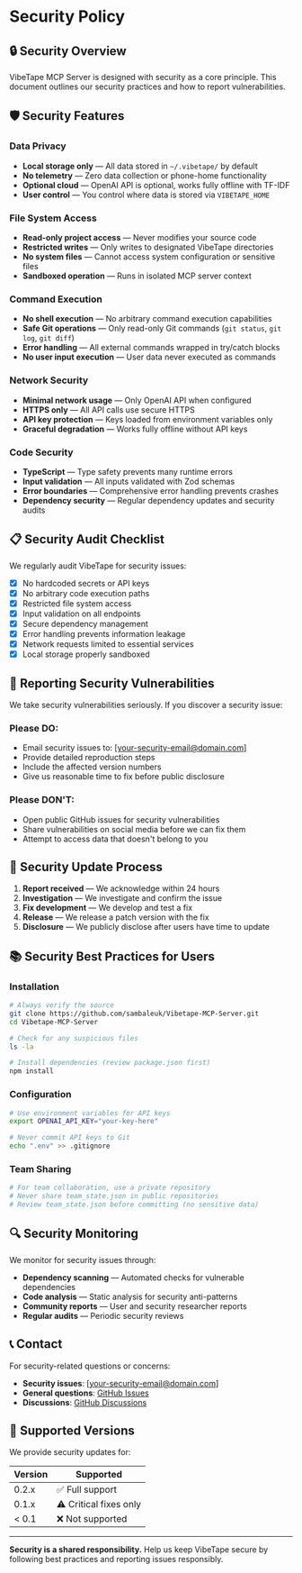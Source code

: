 # Security Policy

## 🔒 Security Overview

VibeTape MCP Server is designed with security as a core principle. This document outlines our security practices and how to report vulnerabilities.

## 🛡️ Security Features

### Data Privacy
- **Local storage only** — All data stored in `~/.vibetape/` by default
- **No telemetry** — Zero data collection or phone-home functionality  
- **Optional cloud** — OpenAI API is optional, works fully offline with TF-IDF
- **User control** — You control where data is stored via `VIBETAPE_HOME`

### File System Access
- **Read-only project access** — Never modifies your source code
- **Restricted writes** — Only writes to designated VibeTape directories
- **No system files** — Cannot access system configuration or sensitive files
- **Sandboxed operation** — Runs in isolated MCP server context

### Command Execution
- **No shell execution** — No arbitrary command execution capabilities
- **Safe Git operations** — Only read-only Git commands (`git status`, `git log`, `git diff`)
- **Error handling** — All external commands wrapped in try/catch blocks
- **No user input execution** — User data never executed as commands

### Network Security
- **Minimal network usage** — Only OpenAI API when configured
- **HTTPS only** — All API calls use secure HTTPS
- **API key protection** — Keys loaded from environment variables only
- **Graceful degradation** — Works fully offline without API keys

### Code Security
- **TypeScript** — Type safety prevents many runtime errors
- **Input validation** — All inputs validated with Zod schemas
- **Error boundaries** — Comprehensive error handling prevents crashes
- **Dependency security** — Regular dependency updates and security audits

## 📋 Security Audit Checklist

We regularly audit VibeTape for security issues:

- [x] No hardcoded secrets or API keys
- [x] No arbitrary code execution paths
- [x] Restricted file system access
- [x] Input validation on all endpoints
- [x] Secure dependency management
- [x] Error handling prevents information leakage
- [x] Network requests limited to essential services
- [x] Local storage properly sandboxed

## 🚨 Reporting Security Vulnerabilities

We take security vulnerabilities seriously. If you discover a security issue:

### Please DO:
- Email security issues to: [your-security-email@domain.com]
- Provide detailed reproduction steps
- Include the affected version numbers
- Give us reasonable time to fix before public disclosure

### Please DON'T:
- Open public GitHub issues for security vulnerabilities
- Share vulnerabilities on social media before we can fix them
- Attempt to access data that doesn't belong to you

## 🔄 Security Update Process

1. **Report received** — We acknowledge within 24 hours
2. **Investigation** — We investigate and confirm the issue
3. **Fix development** — We develop and test a fix
4. **Release** — We release a patch version with the fix
5. **Disclosure** — We publicly disclose after users have time to update

## 📚 Security Best Practices for Users

### Installation
```bash
# Always verify the source
git clone https://github.com/sambaleuk/Vibetape-MCP-Server.git
cd Vibetape-MCP-Server

# Check for any suspicious files
ls -la

# Install dependencies (review package.json first)
npm install
```

### Configuration
```bash
# Use environment variables for API keys
export OPENAI_API_KEY="your-key-here"

# Never commit API keys to Git
echo ".env" >> .gitignore
```

### Team Sharing
```bash
# For team collaboration, use a private repository
# Never share team_state.json in public repositories
# Review team_state.json before committing (no sensitive data)
```

## 🔍 Security Monitoring

We monitor for security issues through:

- **Dependency scanning** — Automated checks for vulnerable dependencies
- **Code analysis** — Static analysis for security anti-patterns
- **Community reports** — User and security researcher reports
- **Regular audits** — Periodic security reviews

## 📞 Contact

For security-related questions or concerns:
- **Security issues**: [your-security-email@domain.com]
- **General questions**: [GitHub Issues](https://github.com/sambaleuk/Vibetape-MCP-Server/issues)
- **Discussions**: [GitHub Discussions](https://github.com/sambaleuk/Vibetape-MCP-Server/discussions)

## 📄 Supported Versions

We provide security updates for:

| Version | Supported          |
| ------- | ------------------ |
| 0.2.x   | ✅ Full support    |
| 0.1.x   | ⚠️ Critical fixes only |
| < 0.1   | ❌ Not supported   |

---

**Security is a shared responsibility.** Help us keep VibeTape secure by following best practices and reporting issues responsibly.

